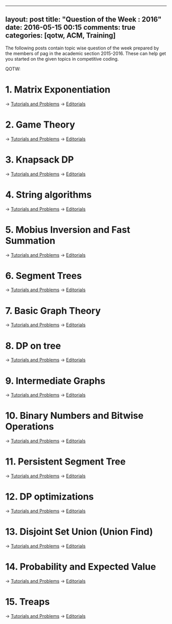 
---
layout: post
title: "Question of the Week : 2016"
date: 2016-05-15 00:15
comments: true
categories: [qotw, ACM,  Training]
---
The following posts contain topic wise question of the week prepared by the members of pag in the academic section 2015-2016.
These can help get you started on the given topics in competitive coding.

QOTW:

# 1. Matrix Exponentiation
  -> [Tutorials and Problems](https://www.facebook.com/sdspag/posts/997062917024266)
  -> [Editorials](https://www.facebook.com/sdspag/posts/999466136783944)

# 2. Game Theory
  -> [Tutorials and Problems](https://www.facebook.com/sdspag/posts/1000717543325470)
  -> [Editorials](https://www.facebook.com/sdspag/posts/1002680459795845)

# 3. Knapsack DP
  -> [Tutorials and Problems](https://www.facebook.com/sdspag/posts/1004839869579904)
  -> [Editorials](https://www.facebook.com/sdspag/posts/1006618979401993)

# 4. String algorithms
  -> [Tutorials and Problems](https://www.facebook.com/sdspag/posts/1012644175466140)
  -> [Editorials](https://www.facebook.com/sdspag/posts/1015117598552131) 

# 5. Mobius Inversion and Fast Summation
  -> [Tutorials and Problems](https://www.facebook.com/sdspag/posts/1016790915051466)
  -> [Editorials](https://www.facebook.com/sdspag/posts/1019375804792977)

# 6. Segment Trees
  -> [Tutorials and Problems](https://www.facebook.com/sdspag/posts/1021207021276522)
  -> [Editorials](https://www.facebook.com/sdspag/posts/1024691390928085)

# 7. Basic Graph Theory
  -> [Tutorials and Problems](https://www.facebook.com/sdspag/posts/1024691970928027)
  -> [Editorials](https://www.facebook.com/sdspag/posts/1027190957344795)

# 8. DP on tree
  -> [Tutorials and Problems](https://www.facebook.com/sdspag/posts/1028997683830789)
  -> [Editorials](https://www.facebook.com/sdspag/posts/1038507119546512)

# 9. Intermediate Graphs
  -> [Tutorials and Problems](https://www.facebook.com/sdspag/posts/1033236496740241)
  -> [Editorials](https://www.facebook.com/sdspag/posts/1036387673091790)

# 10. Binary Numbers and Bitwise Operations
  -> [Tutorials and Problems](https://www.facebook.com/sdspag/posts/1036388869758337)
  -> [Editorials](https://www.facebook.com/sdspag/posts/1041939805869910)

# 11. Persistent Segment Tree
  -> [Tutorials and Problems](https://www.facebook.com/sdspag/posts/1049500875113803)
  -> [Editorials](https://www.facebook.com/sdspag/posts/1053788711351686)

# 12. DP optimizations
  -> [Tutorials and Problems](https://www.facebook.com/sdspag/posts/1058315734232317)
  -> [Editorials](https://www.facebook.com/sdspag/posts/1062703480460209)

# 13. Disjoint Set Union (Union Find)
  -> [Tutorials and Problems](https://www.facebook.com/sdspag/posts/1063774490353108)
  -> [Editorials](https://www.facebook.com/sdspag/posts/1067801279950429)

# 14. Probability and Expected Value
  -> [Tutorials and Problems](https://www.facebook.com/sdspag/posts/1071398092924081)
  -> [Editorials](https://www.facebook.com/sdspag/posts/1077004705696753)

# 15. Treaps
  -> [Tutorials and Problems](https://www.facebook.com/sdspag/posts/1084686398261917)
  -> [Editorials](https://www.facebook.com/sdspag/posts/1087646731299217)